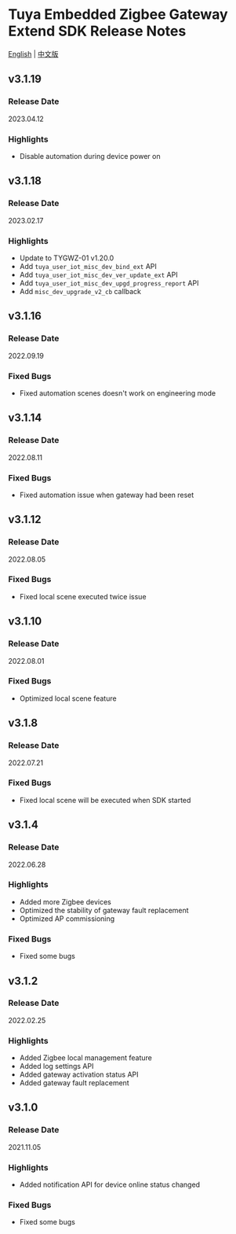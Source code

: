 # Tuya Embedded Zigbee Gateway Extend SDK Release Notes

[English](CHANGELOG.md) | [中文版](CHANGELOG_cn.md)

## v3.1.19

### Release Date

2023.04.12

### Highlights

- Disable automation during device power on

## v3.1.18

### Release Date

2023.02.17

### Highlights

- Update to TYGWZ-01 v1.20.0
- Add `tuya_user_iot_misc_dev_bind_ext` API
- Add `tuya_user_iot_misc_dev_ver_update_ext` API
- Add `tuya_user_iot_misc_dev_upgd_progress_report` API
- Add `misc_dev_upgrade_v2_cb` callback

## v3.1.16

### Release Date

2022.09.19

### Fixed Bugs

- Fixed automation scenes doesn't work on engineering mode

## v3.1.14

### Release Date

2022.08.11

### Fixed Bugs

- Fixed automation issue when gateway had been reset

## v3.1.12

### Release Date

2022.08.05

### Fixed Bugs

- Fixed local scene executed twice issue

## v3.1.10

### Release Date

2022.08.01

### Fixed Bugs

- Optimized local scene feature

## v3.1.8

### Release Date

2022.07.21

### Fixed Bugs

- Fixed local scene will be executed when SDK started


## v3.1.4

### Release Date

2022.06.28

### Highlights

- Added more Zigbee devices
- Optimized the stability of gateway fault replacement
- Optimized AP commissioning

### Fixed Bugs

- Fixed some bugs

## v3.1.2

### Release Date

2022.02.25

### Highlights

- Added Zigbee local management feature
- Added log settings API
- Added gateway activation status API
- Added gateway fault replacement

## v3.1.0

### Release Date

2021.11.05

### Highlights

- Added notification API for device online status changed

### Fixed Bugs

- Fixed some bugs
